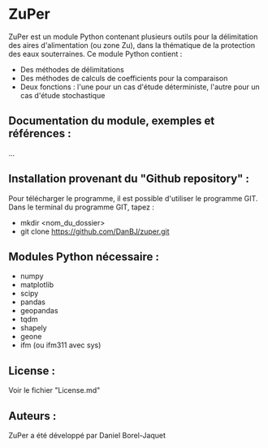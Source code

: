 # ZuPer

ZuPer est un module Python contenant plusieurs outils pour la délimitation des aires d'alimentation (ou zone Zu), dans la thématique de la protection des eaux souterraines. Ce module Python contient :

- Des méthodes de délimitations
- Des méthodes de calculs de coefficients pour la comparaison
- Deux fonctions : l'une pour un cas d'étude déterministe, l'autre pour un cas d'étude stochastique


## Documentation du module, exemples et références :

...


## Installation provenant du "Github repository" :

Pour télécharger le programme, il est possible d'utiliser le programme GIT. Dans le terminal du programme GIT, tapez :

- mkdir <nom_du_dossier>
- git clone https://github.com/DanBJ/zuper.git


## Modules Python nécessaire :

- numpy
- matplotlib
- scipy
- pandas
- geopandas
- tqdm
- shapely
- geone
- ifm (ou ifm311 avec sys)


## License :

Voir le fichier "License.md"


## Auteurs :

ZuPer a été développé par Daniel Borel-Jaquet

